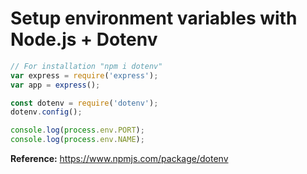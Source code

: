 # Setup environment variables with Node.js + Dotenv

```javascript
// For installation "npm i dotenv"
var express = require('express');
var app = express();

const dotenv = require('dotenv');
dotenv.config();

console.log(process.env.PORT);
console.log(process.env.NAME);
```
**Reference:**
https://www.npmjs.com/package/dotenv
